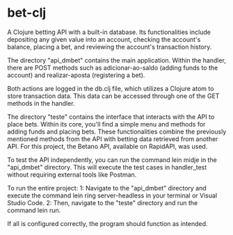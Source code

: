 # bet-clj
A Clojure betting API with a built-in database. Its functionalities include depositing any given value into an account, checking the account's balance, placing a bet, and reviewing the account's transaction history.

The directory "api_dmbet" contains the main application. Within the handler, there are POST methods such as adicionar-ao-saldo (adding funds to the account) and realizar-aposta (registering a bet).

Both actions are logged in the db.clj file, which utilizes a Clojure atom to store transaction data. This data can be accessed through one of the GET methods in the handler.

The directory "teste" contains the interface that interacts with the API to place bets. Within its core, you'll find a simple menu and methods for adding funds and placing bets. These functionalities combine the previously mentioned methods from the API with betting data retrieved from another API. For this project, the Betano API, available on RapidAPI, was used.

To test the API independently, you can run the command lein midje in the "api_dmbet" directory. This will execute the test cases in handler_test without requiring external tools like Postman.

To run the entire project:
1: Navigate to the "api_dmbet" directory and execute the command lein ring server-headless in your terminal or Visual Studio Code.
2: Then, navigate to the "teste" directory and run the command lein run.

If all is configured correctly, the program should function as intended.
